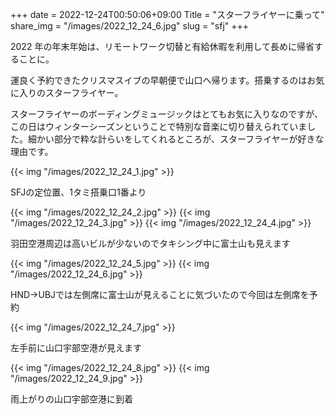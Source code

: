 +++
date  = 2022-12-24T00:50:06+09:00
Title = "スターフライヤーに乗って"
share_img = "/images/2022_12_24_6.jpg"
slug = "sfj"
+++

2022 年の年末年始は、リモートワーク切替と有給休暇を利用して長めに帰省することに。

運良く予約できたクリスマスイブの早朝便で山口へ帰ります。搭乗するのはお気に入りのスターフライヤー。

スターフライヤーのボーディングミュージックはとてもお気に入りなのですが、この日はウィンターシーズンということで特別な音楽に切り替えられていました。細かい部分で粋な計らいをしてくれるところが、スターフライヤーが好きな理由です。

{{< img "/images/2022_12_24_1.jpg" >}}

<p class="caption">SFJの定位置、1タミ搭乗口1番より</p>

{{< img "/images/2022_12_24_2.jpg" >}}
{{< img "/images/2022_12_24_3.jpg" >}}
{{< img "/images/2022_12_24_4.jpg" >}}

<p class="caption">羽田空港周辺は高いビルが少ないのでタキシング中に富士山も見えます</p>

{{< img "/images/2022_12_24_5.jpg" >}}
{{< img "/images/2022_12_24_6.jpg" >}}

<p class="caption">HND->UBJでは左側席に富士山が見えることに気づいたので今回は左側席を予約</p>

{{< img "/images/2022_12_24_7.jpg" >}}

<p class="caption">左手前に山口宇部空港が見えます</p>

{{< img "/images/2022_12_24_8.jpg" >}}
{{< img "/images/2022_12_24_9.jpg" >}}

<p class="caption">雨上がりの山口宇部空港に到着</p>
